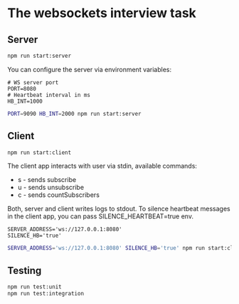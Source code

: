 # The websockets interview task

## Server

```sh
npm run start:server
```

You can configure the server via environment variables:

```
# WS server port
PORT=8080
# Heartbeat interval in ms
HB_INT=1000
```


```sh
PORT=9090 HB_INT=2000 npm run start:server
```

## Client

```sh
npm run start:client
```

The client app interacts with user via stdin, available commands:
- s - sends subscribe
- u - sends unsubscribe
- c - sends countSubscribers

Both, server and client writes logs to stdout. To silence heartbeat messages in the client app, you can pass SILENCE_HEARTBEAT=true env.

```
SERVER_ADDRESS='ws://127.0.0.1:8080'
SILENCE_HB='true'
```

```sh
SERVER_ADDRESS='ws://127.0.0.1:8080' SILENCE_HB='true' npm run start:client
```

## Testing

```sh
npm run test:unit
npm run test:integration
```
